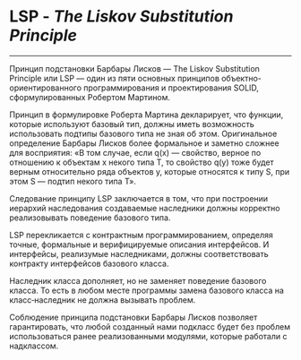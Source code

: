 # **LSP** - _The Liskov Substitution Principle_

---
Принцип подстановки Барбары Лисков — The Liskov Substitution Principle или LSP — один из пяти основных принципов объектно-ориентированного программирования и проектирования SOLID, сформулированных Робертом Мартином.

Принцип в формулировке Роберта Мартина декларирует, что функции, которые используют базовый тип, должны иметь возможность использовать подтипы базового типа не зная об этом. Оригинальное определение Барбары Лисков более формальное и заметно сложнее для восприятия: «В том случае, если q(x) — свойство, верное по отношению к объектам х некого типа T, то свойство q(y) тоже будет верным относительно ряда объектов y, которые относятся к типу S, при этом S — подтип некого типа T».

Следование принципу LSP заключается в том, что при построении иерархий наследования создаваемые наследники должны корректно реализовывать поведение базового типа.

LSP перекликается с контрактным программированием, определяя точные, формальные и верифицируемые описания интерфейсов. И интерфейсы, реализумые наследниками, должны соответствовать контракту интерфейсов базового класса.

Наследник класса дополняет, но не заменяет поведение базового класса. То есть в любом месте программы замена базового класса на класс‑наследник не должна вызывать проблем.

Соблюдение принципа подстановки Барбары Лисков позволяет гарантировать, что любой созданный нами подкласс будет без проблем использоваться ранее реализованными модулями, которые работали с надклассом.
